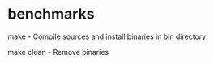 # benchmarks

make   -   Compile sources and install binaries in bin directory

make clean   -   Remove binaries


